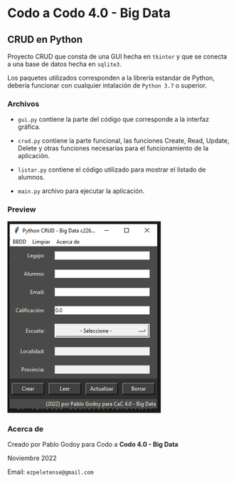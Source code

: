 # Codo a Codo 4.0 - Big Data 

## CRUD en Python

Proyecto CRUD que consta de una GUI hecha en `tkinter` y que se conecta a una base de datos hecha en `sqlite3`.

Los paquetes utilizados corresponden a la librería estandar de Python, debería funcionar con cualquier intalación de `Python 3.7` o superior.

### Archivos

- `gui.py` contiene la parte del código que corresponde a la interfaz gráfica.

- `crud.py` contiene la parte funcional, las funciones Create, Read, Update, Delete y otras funciones necesarias para el funcionamiento de la aplicación.

- `listar.py` contiene el código utilizado para mostrar el listado de alumnos.

- `main.py` archivo para ejecutar la aplicación.

### Preview

![Proyect preview](./CRUD/Screenshotcrud.png)

### Acerca de

Creado por Pablo Godoy para Codo a **Codo 4.0 - Big Data**

Noviembre 2022

Email: `ezpeletense@gmail.com`
